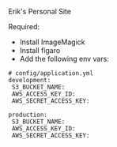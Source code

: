 Erik's Personal Site

Required:

* Install ImageMagick
* Install figaro
* Add the following env vars:

```
# config/application.yml
development:
 S3_BUCKET_NAME:
 AWS_ACCESS_KEY_ID:
 AWS_SECRET_ACCESS_KEY:

production:
 S3_BUCKET_NAME:
 AWS_ACCESS_KEY_ID:
 AWS_SECRET_ACCESS_KEY:
```

